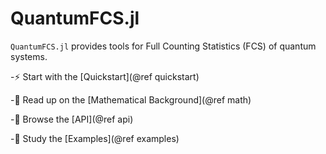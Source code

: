 # QuantumFCS.jl

`QuantumFCS.jl` provides tools for Full Counting Statistics (FCS) of quantum systems.

-⚡ Start with the [Quickstart](@ref quickstart)

-📘 Read up on the [Mathematical Background](@ref math)

-🧭 Browse the [API](@ref api)

-📝 Study the [Examples](@ref examples)





